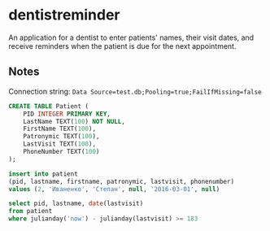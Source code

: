 # dentistreminder
An application for a dentist to enter patients' names, their visit dates, and receive reminders when the patient is due for the next appointment.

## Notes

Connection string: 
`Data Source=test.db;Pooling=true;FailIfMissing=false`


```sql
CREATE TABLE Patient (
	PID INTEGER PRIMARY KEY,
	LastName TEXT(100) NOT NULL,
	FirstName TEXT(100),
	Patronymic TEXT(100),
	LastVisit TEXT(100),
	PhoneNumber TEXT(100)
);
```

```sql
insert into patient
(pid, lastname, firstname, patronymic, lastvisit, phonenumber)
values (2, 'Иваненко', 'Степан', null, '2016-03-01', null)
```

```sql
select pid, lastname, date(lastvisit)
from patient
where julianday('now') - julianday(lastvisit) >= 183
```
